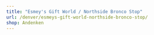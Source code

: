 ```yaml
---
title: "Esmey's Gift World / Northside Bronco Stop"
url: /denver/esmeys-gift-world-northside-bronco-stop/
shop: Andenken
---
```

